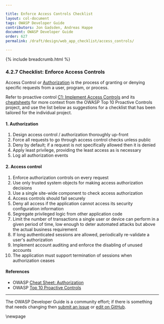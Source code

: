 ```yaml
---

title: Enforce Access Controls Checklist
layout: col-document
tags: OWASP Developer Guide
contributors: Jon Gadsden, Andreas Happe
document: OWASP Developer Guide
order: 627
permalink: /draft/design/web_app_checklist/access_controls/

---
```


{% include breadcrumb.html %}

### 4.2.7 Checklist: Enforce Access Controls

Access Control or [Authorization][csauthz] is the process of granting or denying specific requests
from a user, program, or process.

Refer to proactive control [C1: Implement Access Controls][control1] and its [cheatsheets][csproactive-c7]
for more context from the OWASP Top 10 Proactive Controls project,
and use the list below as suggestions for a checklist that has been tailored for the individual project.

#### 1. Authorization

1. Design access control / authorization thoroughly up-front
1. Force all requests to go through access control checks unless public
1. Deny by default; if a request is not specifically allowed then it is denied
1. Apply least privilege, providing the least access as is necessary
1. Log all authorization events

#### 2. Access control

1. Enforce authorization controls on every request
1. Use only trusted system objects for making access authorization decisions
1. Use a single site-wide component to check access authorization
1. Access controls should fail securely
1. Deny all access if the application cannot access its security configuration information
1. Segregate privileged logic from other application code
1. Limit the number of transactions a single user or device can perform in a given period of time,
    low enough to deter automated attacks but above the actual business requirement
1. If long authenticated sessions are allowed, periodically re-validate a user's authorization
1. Implement account auditing and enforce the disabling of unused accounts
1. The application must support termination of sessions when authorization ceases

#### References

* OWASP [Cheat Sheet: Authorization][csauthz]
* OWASP [Top 10 Proactive Controls][proactive10]

----

The OWASP Developer Guide is a community effort; if there is something that needs changing
then [submit an issue][issue060207] or [edit on GitHub][edit060207].

[csproactive-c7]: https://cheatsheetseries.owasp.org/IndexProactiveControls.html#c7-enforce-access-controls
[control1]: https://top10proactive.owasp.org/the-top-10/c1-accesscontrol/
[csauthz]: https://cheatsheetseries.owasp.org/cheatsheets/Authorization_Cheat_Sheet
[edit060207]: https://github.com/OWASP/www-project-developer-guide/blob/main/draft/06-design/02-web-app-checklist/07-access-controls.md
[issue060207]: https://github.com/OWASP/www-project-developer-guide/issues/new?labels=enhancement&template=request.md&title=Update:%2006-design/02-web-app-checklist/07-access-controls
[proactive10]: https://top10proactive.owasp.org/

\newpage

